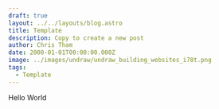 ```yaml
---
draft: true
layout: ../../layouts/blog.astro
title: Template
description: Copy to create a new post
author: Chris Tham
date: 2000-01-01T00:00:00.000Z
image: ../images/undraw/undraw_building_websites_i78t.png
tags:
  - Template
---
```


Hello World
